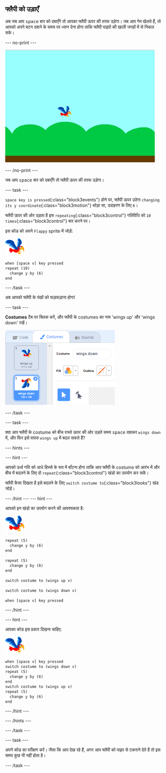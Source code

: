 ## फ्लैपी को उड़ाएँ

अब जब आप <kbd>space</kbd> बार को दबाएँगे तो आपका फ्लैपी ऊपर की तरफ उड़ेगा। जब आप गेम खेलते हैं, तो आपको अपने बटन दबाने के समय पर ध्यान देना होगा ताकि फ्लैपी पाइपों की खाली जगहों में से निकल सके।

\--- no-print \---

![जब स्पेस बार दबाया जाता है तो तोता ऊपर की ओर उड़ता है](images/flappy-flying.gif)

\--- /no-print \---

जब आप <kbd>space</kbd> बार को दबाएँगे तो फ्लैपी ऊपर की तरफ उड़ेगा।

\--- task \---

`space key is pressed`{:class="block3events"} होने पर, फ्लैपी ऊपर उठेगा `changing its y coordinate`{:class="block3motion"} थोड़ा सा, उदाहरण के लिए `6`।

फ्लैपी ऊपर की ओर उड़ता है इस `repeating`{:class="block3control"} गतिविधि को `10 times`{:class="block3control"} बार करने पर।

इस कोड को अपने `Flappy` sprite में जोड़ें:

![तोता sprite](images/flappy-sprite.png)

```blocks3
when [space v] key pressed
repeat (10) 
  change y by (6)
end
```

\--- /task \---

अब आपको फ्लैपी के पंखों को फड़फड़ाना होगा!

\--- task \---

**Costumes** टैब पर क्लिक करें, और फ्लैपी के costumes का नाम 'wings up' और 'wings down' रखें।

![costumes का नामकरण](images/flappy-wings.png)

\--- /task \---

\--- task \---

क्या आप फ्लैपी के costume को बीच रास्ते ऊपर की ओर उड़ते समय <kbd>space</kbd> दबाकर `wings down` में, और फिर इसे वापस `wings up` में बदल सकते हैं?

\--- hints \---

\--- hint \---

आपको उर्ध्व गति को आधे हिस्से के रूप में बाँटना होगा ताकि आप फ्लैपी के costume को आरंभ में और बीच में बदलने के लिए दो `repeat`{:class="block3control"} खंडो का उपयोग कर सकें।

फ्लैपी कैसा दिखता है इसे बदलने के लिए `switch costume to`{:class="block3looks"} खंड जोड़ें।

\--- /hint \--- \--- hint \---

आपको इन खंडो का उपयोग करने की आवश्यकता है:

![तोता sprite](images/flappy-sprite.png)

```blocks3
repeat (5) 
  change y by (6)
end

repeat (5) 
  change y by (6)
end

switch costume to (wings up v)

switch costume to (wings down v)

when [space v] key pressed
```

\--- /hint \---

\--- hint \---

आपका कोड इस प्रकार दिखना चाहिए:

![तोता sprite](images/flappy-sprite.png)

```blocks3
when [space v] key pressed
switch costume to (wings down v)
repeat (5) 
  change y by (6)
end
switch costume to (wings up v)
repeat (5) 
  change y by (6)
end
```

\--- /hint \---

\--- /hints \---

\--- /task \---

\--- task \---

अपने कोड का परीक्षण करें। जैसा कि आप देख रहे हैं, अगर आप फ्लैपी को पाइप से टकराने देते हैं तो इस समय कुछ भी नहीं होता है।

\--- /task \---